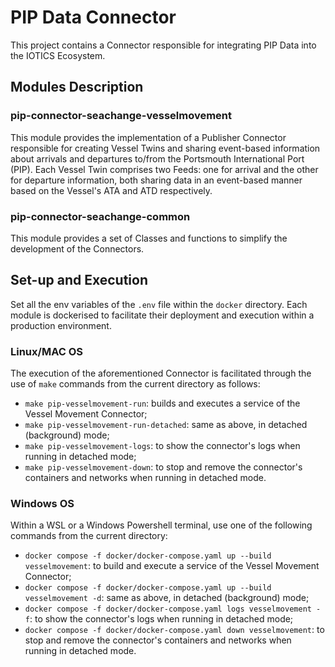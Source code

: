 # PIP Data Connector

This project contains a Connector responsible for integrating PIP Data into the IOTICS Ecosystem.

## Modules Description

### pip-connector-seachange-vesselmovement

This module provides the implementation of a Publisher Connector responsible for creating Vessel Twins and sharing event-based information about arrivals and departures to/from the Portsmouth International Port (PIP).
Each Vessel Twin comprises two Feeds: one for arrival and the other for departure information, both sharing data in an event-based manner based on the Vessel's ATA and ATD respectively.

### pip-connector-seachange-common

This module provides a set of Classes and functions to simplify the development of the Connectors.

## Set-up and Execution

Set all the env variables of the `.env` file within the `docker` directory.
Each module is dockerised to facilitate their deployment and execution within a production environment.

### Linux/MAC OS

The execution of the aforementioned Connector is facilitated through the use of `make` commands from the current directory as follows:

- `make pip-vesselmovement-run`: builds and executes a service of the Vessel Movement Connector;
- `make pip-vesselmovement-run-detached`: same as above, in detached (background) mode;
- `make pip-vesselmovement-logs`: to show the connector's logs when running in detached mode;
- `make pip-vesselmovement-down`: to stop and remove the connector's containers and networks when running in detached mode.

### Windows OS

Within a WSL or a Windows Powershell terminal, use one of the following commands from the current directory:

- `docker compose -f docker/docker-compose.yaml up --build vesselmovement`: to build and execute a service of the Vessel Movement Connector;
- `docker compose -f docker/docker-compose.yaml up --build vesselmovement -d`: same as above, in detached (background) mode;
- `docker compose -f docker/docker-compose.yaml logs vesselmovement -f`: to show the connector's logs when running in detached mode;
- `docker compose -f docker/docker-compose.yaml down vesselmovement`: to stop and remove the connector's containers and networks when running in detached mode.
